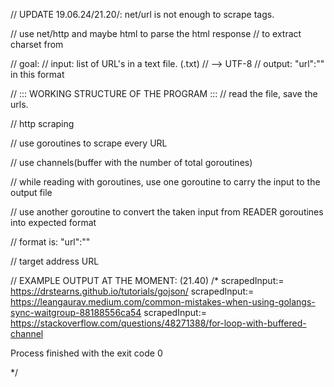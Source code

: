 
// UPDATE 19.06.24/21.20/: net/url is not enough to scrape <meta> tags.

// use net/http and maybe html to parse the html response
// to extract charset from <meta>

// goal:
// input: list of URL's in a text file. (.txt)
// <meta charset="UTF-8"> --> UTF-8
// output: "url":"<charset>" in this format

// ::: WORKING STRUCTURE OF THE PROGRAM :::
// read the file, save the urls.

// http scraping

// use goroutines to scrape every URL

// use channels(buffer with the number of total goroutines)

// while reading with goroutines, use one goroutine to carry the input to the output file

// use another goroutine to convert the taken input from READER goroutines into expected format

// format is: "url":"<charset>"

// target address URL

// EXAMPLE OUTPUT AT THE MOMENT: (21.40)
/*
scrapedInput:= https://drstearns.github.io/tutorials/gojson/
scrapedInput:= https://leangaurav.medium.com/common-mistakes-when-using-golangs-sync-waitgroup-88188556ca54
scrapedInput:= https://stackoverflow.com/questions/48271388/for-loop-with-buffered-channel

Process finished with the exit code 0

*/
